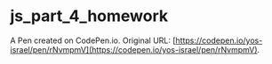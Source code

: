 # js_part_4_homework

A Pen created on CodePen.io. Original URL: [https://codepen.io/yos-israel/pen/rNvmpmV](https://codepen.io/yos-israel/pen/rNvmpmV).

